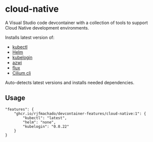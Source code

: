# cloud-native

A Visual Studio code devcontainer with a collection of tools to support Cloud Native development environments.

Installs latest version of:

* [kubectl](https://kubernetes.io/docs/tasks/tools/)
* [Helm](https://github.com/helm/helm/releases)
* [kubelogin](https://github.com/Azure/kubelogin/releases)
* [azwi](https://github.com/Azure/azure-workload-identity/releases)
* [flux](https://github.com/fluxcd/flux2/releases)
* [Cilium cli](https://github.com/cilium/cilium-cli/releases)

Auto-detects latest versions and installs needed dependencies.

## Usage

```
"features": {
    "ghcr.io/rjfmachado/devcontainer-features/cloud-native:1": {
        "kubectl": "latest",
        "helm": "none",
        "kubelogin": "0.0.22"
    }
}
```

